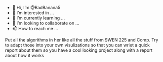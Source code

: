 - 👋 Hi, I’m @BadBanana5
- 👀 I’m interested in ...
- 🌱 I’m currently learning ...
- 💞️ I’m looking to collaborate on ...
- 📫 How to reach me ...

Put all the algorithms in her like all the stuff from SWEN 225 and Comp. Try to adapt those into your own visulizations so that you can wriet a 
quick report about them so you have a cool looking project along with a report about how it works
<!---
BadBanana5/BadBanana5 is a ✨ special ✨ repository because its `README.md` (this file) appears on your GitHub profile.
You can click the Preview link to take a look at your changes.
--->
